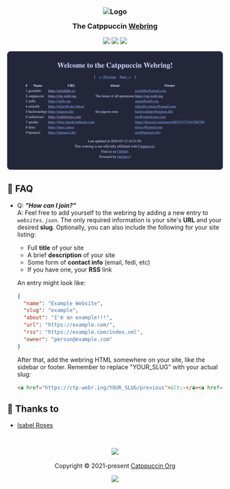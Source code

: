 <h3 align="center">
	<img src="https://raw.githubusercontent.com/catppuccin/catppuccin/main/assets/logos/exports/1544x1544_circle.png" width="100" alt="Logo"/><br/>
	<img src="https://raw.githubusercontent.com/catppuccin/catppuccin/main/assets/misc/transparent.png" height="30" width="0px"/>
	The Catppuccin <a href="https://en.wikipedia.org/wiki/Webring">Webring</a>
	<img src="https://raw.githubusercontent.com/catppuccin/catppuccin/main/assets/misc/transparent.png" height="30" width="0px"/>
</h3>

<p align="center">
	<a href="https://github.com/isabelroses/catppuccin-webring/stargazers"><img src="https://img.shields.io/github/stars/isabelroses/catppuccin-webring?colorA=363a4f&colorB=b7bdf8&style=for-the-badge"></a>
	<a href="https://github.com/isabelroses/catppuccin-webring/issues"><img src="https://img.shields.io/github/issues/isabelroses/catppuccin-webring?colorA=363a4f&colorB=f5a97f&style=for-the-badge"></a>
	<a href="https://github.com/isabelroses/catppuccin-webring/contributors"><img src="https://img.shields.io/github/contributors/isabelroses/catppuccin-webring?colorA=363a4f&colorB=a6da95&style=for-the-badge"></a>
</p>

<p align="center">
	<img src="assets/preview.webp"/>
</p>

## 🙋 FAQ

-	Q: **_"How can I join?"_**\
	A: Feel free to add yourself to the webring by adding a new entry to *`websites.json`*. The only required information is your site's **URL** and your desired **slug**. Optionally, you can also include the following for your site listing:

    - Full **title** of your site
    - A brief **description** of your site
    - Some form of **contact info** (email, fedi, etc)
    - If you have one, your **RSS** link

    An entry might look like:
    
    ```json
    {
      "name": "Example Website",
      "slug": "example",
      "about": "I'm an example!!!",
      "url": "https://example.com/",
      "rss": "https://example.com/index.xml",
      "owner": "person@example.com"
    }
    ```
    
    After that, add the webring HTML somewhere on your site, like the sidebar or footer.
    Remember to replace "YOUR_SLUG" with your actual slug: 
    
    ```html
    <a href="https://ctp-webr.ing/YOUR_SLUG/previous">&lt;-</a><a href="https://ctp-webr.ing/">Catppuccin webring</a><a href="https://ctp-webr.ing/YOUR_SLUG/next">&rarr;</a>  
    ```

## 💝 Thanks to

- [Isabel Roses](https://github.com/isabelroses)

&nbsp;

<p align="center">
	<img src="assets/footers/gray0_ctp_on_line.svg?sanitize=true" />
</p>

<p align="center">
	Copyright &copy; 2021-present <a href="https://github.com/catppuccin" target="_blank">Catppuccin Org</a>
</p>

<p align="center">
	<a href="https://github.com/catppuccin/catppuccin/blob/main/LICENSE"><img src="https://img.shields.io/static/v1.svg?style=for-the-badge&label=License&message=MIT&logoColor=d9e0ee&colorA=363a4f&colorB=b7bdf8"/></a>
</p>
